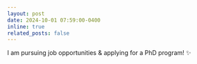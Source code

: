 ```yaml
---
layout: post
date: 2024-10-01 07:59:00-0400
inline: true
related_posts: false
---
```


I am  pursuing job opportunities & applying for a PhD program! :sparkles:
